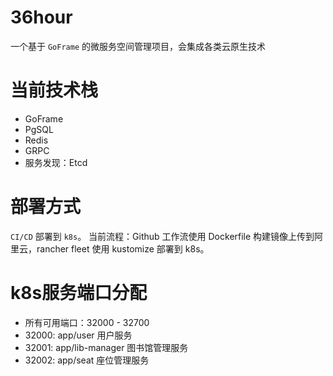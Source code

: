 # 36hour
一个基于 `GoFrame` 的微服务空间管理项目，会集成各类云原生技术

# 当前技术栈
- GoFrame
- PgSQL
- Redis
- GRPC
- 服务发现：Etcd

# 部署方式
`CI/CD` 部署到 `k8s`。
当前流程：Github 工作流使用 Dockerfile 构建镜像上传到阿里云，rancher fleet 使用 kustomize 部署到 k8s。

# k8s服务端口分配
- 所有可用端口：32000 - 32700
- 32000: app/user 用户服务
- 32001: app/lib-manager 图书馆管理服务
- 32002: app/seat 座位管理服务